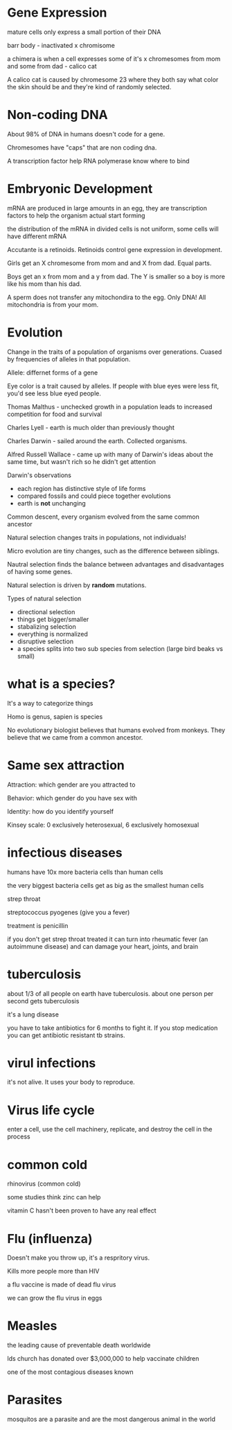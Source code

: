 # Gene Expression

mature cells only express a small portion of their DNA

barr body - inactivated x chromisome

a chimera is when  a cell expresses some of it's x chromesomes from mom and some from dad - calico cat

A calico cat is caused by chromesome 23 where they both say what color the skin should be and they're kind of randomly selected.

# Non-coding DNA

About 98% of DNA in humans doesn't code for a gene.

Chromesomes have "caps" that are non coding dna.

A transcription factor help RNA polymerase know where to bind

# Embryonic Development

mRNA are produced in large amounts in an egg, they are transcription factors to help the organism actual start forming

the distribution of the mRNA in divided cells is not uniform, some cells will have different mRNA

Accutante is a retinoids. Retinoids control gene expression in development.

Girls get an X chromesome from mom and and X from dad. Equal parts.

Boys get an x from mom and a y from dad. The Y is smaller so a boy is more like his mom than his dad.

A sperm does not transfer any mitochondira to the egg. Only DNA! All mitochondria is from your mom.

# Evolution

Change in the traits of a population of organisms over generations. Cuased by frequencies of alleles in that population.

Allele: differnet forms of a gene

Eye color is a trait caused by alleles. If people with blue eyes were less fit, you'd see less blue eyed people.

Thomas Malthus - unchecked growth in a population leads to increased competition for food and survival

Charles Lyell - earth is much older than previously thought

Charles Darwin - sailed around the earth. Collected organisms.

Alfred Russell Wallace - came up with many of Darwin's ideas about the same time, but wasn't rich so he didn't get attention

Darwin's observations
 - each region has distinctive style of life forms
 - compared fossils and could piece together evolutions
 - earth is **not** unchanging

Common descent, every organism evolved from the same common ancestor

Natural selection changes traits in populations, not individuals!

Micro evolution are tiny changes, such as the difference between siblings.

Nautral selection finds the balance between advantages and disadvantages of having some genes.

Natural selection is driven by **random** mutations.

Types of natural selection
 - directional selection
  - things get bigger/smaller
 - stabalizing selection
  - everything is normalized
 - disruptive selection
  - a species splits into two sub species from selection (large bird beaks vs small)

# what is a species?

It's a way to categorize things

Homo is genus, sapien is species

No evolutionary biologist believes that humans evolved from monkeys. They believe that we came from a common ancestor.

# Same sex attraction

Attraction: which gender are you attracted to

Behavior: which gender do you have sex with

Identity: how do you identify yourself

Kinsey scale: 0 exclusively heterosexual, 6 exclusively homosexual

# infectious diseases

humans have 10x more bacteria cells than human cells

the very biggest bacteria cells get as big as the smallest human cells

strep throat

streptococcus pyogenes (give you a fever)

treatment is penicillin

if you don't get strep throat treated it can turn into rheumatic fever (an autoimmune disease) and can damage your heart, joints, and brain

# tuberculosis

about 1/3 of all people on earth have tuberculosis. about one person per second gets tuberculosis

it's a lung disease

you have to take antibiotics for 6 months to fight it. If you stop medication you can get antibiotic resistant tb strains.

# virul infections

it's not alive. It uses your body to reproduce.

# Virus life cycle

enter a cell, use the cell machinery, replicate, and destroy the cell in the process

# common cold

rhinovirus (common cold)

some studies think zinc can help

vitamin C hasn't been proven to have any real effect

# Flu (influenza)

Doesn't make you throw up, it's a respritory virus.

Kills more people more than HIV

a flu vaccine is made of dead flu virus

we can grow the flu virus in eggs

# Measles

the leading cause of preventable death worldwide

lds church has donated over $3,000,000 to help vaccinate children

one of the most contagious diseases known

# Parasites

mosquitos are a parasite and are the most dangerous animal in the world
